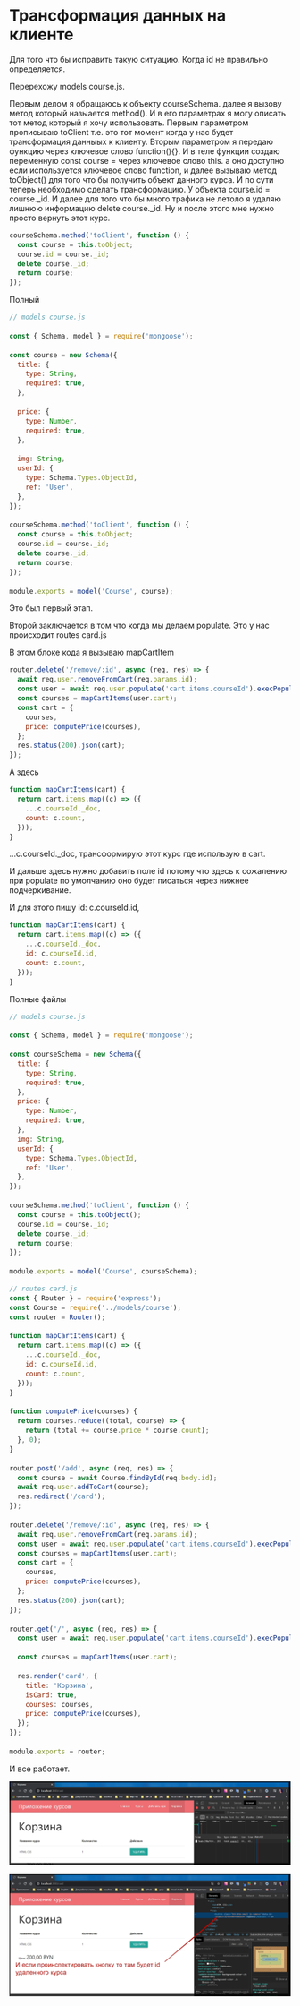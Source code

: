 # Трансформация данных на клиенте

Для того что бы исправить такую ситуацию. Когда id не правильно определяется.

Перерехожу models course.js.

Первым делом я обращаюсь к объекту courseSchema. далее я вызову метод который назыается method(). И в его параметрах я могу описать тот метод который я хочу использовать. Первым параметром прописываю toClient т.е. это тот момент когда у нас будет трансформация данныых к клиенту.
Вторым параметром я передаю функцию через ключевое слово function(){}. И в теле функции создаю переменную const course = через ключевое слово this. а оно доступно если используется ключевое слово function, и далее вызываю метод toObject() для того что бы получить объект данного курса.
И по сути теперь необходимо сделать трансформацию. У объекта course.id = course.\_id. И далее для того что бы много трафика не летоло я удаляю лишнюю информацию delete course.\_id. Ну и после этого мне нужно просто вернуть этот курс.

```js
courseSchema.method('toClient', function () {
  const course = this.toObject;
  course.id = course._id;
  delete course._id;
  return course;
});
```

Полный

```js
// models course.js

const { Schema, model } = require('mongoose');

const course = new Schema({
  title: {
    type: String,
    required: true,
  },

  price: {
    type: Number,
    required: true,
  },

  img: String,
  userId: {
    type: Schema.Types.ObjectId,
    ref: 'User',
  },
});

courseSchema.method('toClient', function () {
  const course = this.toObject;
  course.id = course._id;
  delete course._id;
  return course;
});

module.exports = model('Course', course);
```

Это был первый этап.

Второй заключается в том что когда мы делаем populate. Это у нас происходит routes card.js

В этом блоке кода я вызываю mapCartItem

```js
router.delete('/remove/:id', async (req, res) => {
  await req.user.removeFromCart(req.params.id);
  const user = await req.user.populate('cart.items.courseId').execPopulate();
  const courses = mapCartItems(user.cart);
  const cart = {
    courses,
    price: computePrice(courses),
  };
  res.status(200).json(cart);
});
```

А здесь

```js
function mapCartItems(cart) {
  return cart.items.map((c) => ({
    ...c.courseId._doc,
    count: c.count,
  }));
}
```

...c.courseId.\_doc, трансформирую этот курс где использую в cart.

И дальше здесь нужно добавить поле id потому что здесь к сожалению при populate по умолчанию оно будет писаться через нижнее подчеркивание.

И для этого пишу id: c.courseId.id,

```js
function mapCartItems(cart) {
  return cart.items.map((c) => ({
    ...c.courseId._doc,
    id: c.courseId.id,
    count: c.count,
  }));
}
```

Полные файлы

```js
// models course.js

const { Schema, model } = require('mongoose');

const courseSchema = new Schema({
  title: {
    type: String,
    required: true,
  },
  price: {
    type: Number,
    required: true,
  },
  img: String,
  userId: {
    type: Schema.Types.ObjectId,
    ref: 'User',
  },
});

courseSchema.method('toClient', function () {
  const course = this.toObject();
  course.id = course._id;
  delete course._id;
  return course;
});

module.exports = model('Course', courseSchema);
```

```js
// routes card.js
const { Router } = require('express');
const Course = require('../models/course');
const router = Router();

function mapCartItems(cart) {
  return cart.items.map((c) => ({
    ...c.courseId._doc,
    id: c.courseId.id,
    count: c.count,
  }));
}

function computePrice(courses) {
  return courses.reduce((total, course) => {
    return (total += course.price * course.count);
  }, 0);
}

router.post('/add', async (req, res) => {
  const course = await Course.findById(req.body.id);
  await req.user.addToCart(course);
  res.redirect('/card');
});

router.delete('/remove/:id', async (req, res) => {
  await req.user.removeFromCart(req.params.id);
  const user = await req.user.populate('cart.items.courseId').execPopulate();
  const courses = mapCartItems(user.cart);
  const cart = {
    courses,
    price: computePrice(courses),
  };
  res.status(200).json(cart);
});

router.get('/', async (req, res) => {
  const user = await req.user.populate('cart.items.courseId').execPopulate();

  const courses = mapCartItems(user.cart);

  res.render('card', {
    title: 'Корзина',
    isCard: true,
    courses: courses,
    price: computePrice(courses),
  });
});

module.exports = router;
```

И все работает.

![](img/039.jpg)

![](img/040.jpg)
